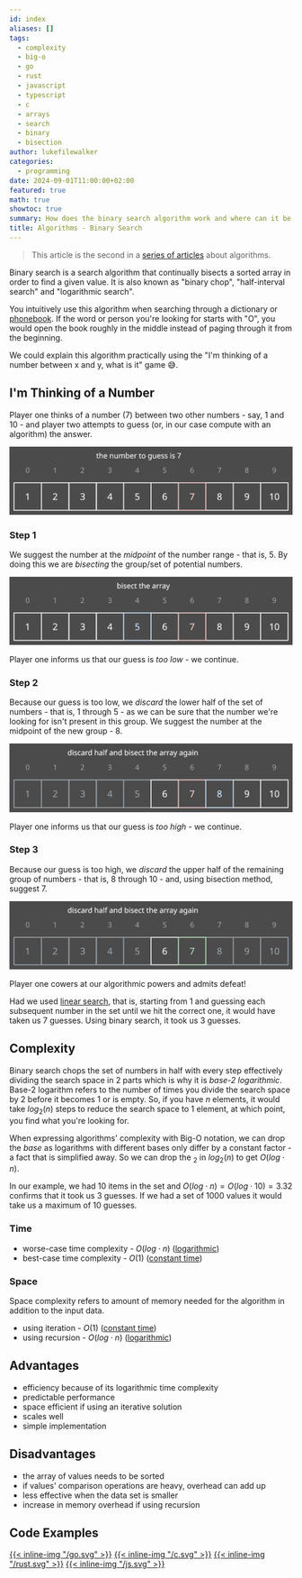 ```yaml
---
id: index
aliases: []
tags:
  - complexity
  - big-o
  - go
  - rust
  - javascript
  - typescript
  - c
  - arrays
  - search
  - binary
  - bisection
author: lukefilewalker
categories:
  - programming
date: 2024-09-01T11:00:00+02:00
featured: true
math: true
showtoc: true
summary: How does the binary search algorithm work and where can it be used.
title: Algorithms - Binary Search
---
```

> This article is the second in a [series of articles](/category/programming/general/algorithms/) about algorithms.

Binary search is a search algorithm that continually bisects a sorted array in order to find a given value. It is also known as "binary chop", "half-interval search" and "logarithmic search".

You intuitively use this algorithm when searching through a dictionary or [phonebook](https://en.wikipedia.org/wiki/Telephone_directory). If the word or person you're looking for starts with "O", you would open the book roughly in the middle instead of paging through it from the beginning.

We could explain this algorithm practically using the "I'm thinking of a number between x and y, what is it" game 😅.

## I'm Thinking of a Number

Player one thinks of a number (7) between two other numbers - say, 1 and 10 - and player two attempts to guess (or, in our case compute with an algorithm) the answer.

![binary-search](./_resources/binary-search-1.svg)

### Step 1

We suggest the number at the *midpoint* of the number range - that is, 5. By doing this we are *bisecting* the group/set of potential numbers.

![binary-search-step2](./_resources/binary-search-2.svg)

Player one informs us that our guess is *too low* - we continue.

### Step 2

Because our guess is too low, we *discard* the lower half of the set of numbers - that is, 1 through 5 - as we can be sure that the number we're looking for isn't present in this group. We suggest the number at the midpoint of the new group - 8.

![binary-search-step3](./_resources/binary-search-3.svg)

Player one informs us that our guess is *too high* - we continue.

### Step 3

Because our guess is too high, we *discard* the upper half of the remaining group of numbers - that is, 8 through 10 - and, using bisection method, suggest 7.

![binary-search-step4](./_resources/binary-search-4.svg)

Player one cowers at our algorithmic powers and admits defeat!

Had we used [linear search](/programming/general/linear-search), that is, starting from 1 and guessing each subsequent number in the set until we hit the correct one, it would have taken us 7 guesses. Using binary search, it took us 3 guesses.

## Complexity

Binary search chops the set of numbers in half with every step effectively dividing the search space in 2 parts which is why it is *base-2 logarithmic*. Base-2 logarithm refers to the number of times you divide the search space by 2 before it becomes 1 or is empty. So, if you have $n$ elements, it would take $log_2(n)$ steps to reduce the search space to 1 element, at which point, you find what you're looking for.

When expressing algorithms' complexity with Big-O notation, we can drop the *base* as logarithms with different bases only differ by a constant factor - a fact that is simplified away. So we can drop the $_2$ in $log_2(n)$ to get $O(log\cdot n)$.

In our example, we had 10 items in the set and $O(log\cdot n) = O(log\cdot 10) = 3.32$ confirms that it took us 3 guesses. If we had a set of 1000 values it would take us a maximum of 10 guesses.

### Time

- worse-case time complexity - $O(log\cdot n)$ ([logarithmic](/category/programming/general/understanding-big-o#logarithmic-time-or-ologn))
- best-case time complexity - $O(1)$ ([constant time](/category/programming/general/understanding-big-o#constant-time-or-o1))

### Space

Space complexity refers to amount of memory needed for the algorithm in addition to the input data.

- using iteration - $O(1)$ ([constant time](/category/programming/general/understanding-big-o#constant-time-or-o1))
- using recursion - $O(log\cdot n)$ ([logarithmic](/category/programming/general/understanding-big-o#logarithmic-time-or-ologn))

## Advantages

- efficiency because of its logarithmic time complexity
- predictable performance
- space efficient if using an iterative solution
- scales well
- simple implementation

## Disadvantages

- the array of values needs to be sorted
- if values' comparison operations are heavy, overhead can add up
- less effective when the data set is smaller
- increase in memory overhead if using recursion

## Code Examples

[{{< inline-img "/go.svg" >}}](https://github.com/claudemuller/algorithms/tree/master/search-algorithms/binary-search/go)
[{{< inline-img "/c.svg" >}}](https://github.com/claudemuller/algorithms/tree/master/search-algorithms/binary-search/c)
[{{< inline-img "/rust.svg" >}}](https://github.com/claudemuller/algorithms/tree/master/search-algorithms/binary-search/rust)
[{{< inline-img "/js.svg" >}}](https://github.com/claudemuller/algorithms/tree/master/search-algorithms/binary-search/js)
